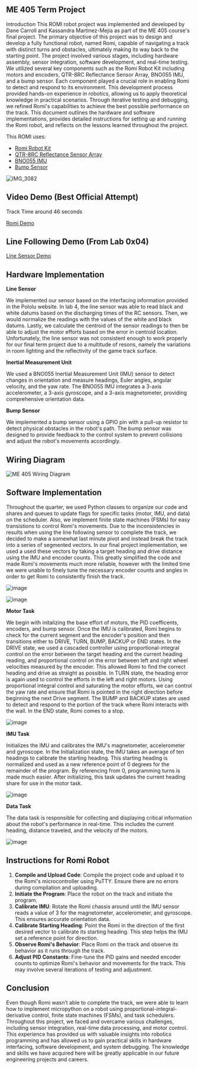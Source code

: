 ME 405 Term Project
-----------
Introduction
This ROMI robot project was implemented and developed by Dane Carroll and Kassandra Martinez-Mejia as part of the ME 405 course's final project. The primary objective of this project was to design and develop a fully functional robot, named Romi, capable of navigating a track with distinct turns and obstacles, ultimately making its way back to the starting point. The project involved various stages, including hardware assembly, sensor integration, software development, and real-time testing. We utilized several key components such as the Romi Robot Kit including motors and encoders, QTR-8RC Reflectance Sensor Array, BNO055 IMU, and a bump sensor. Each component played a crucial role in enabling Romi to detect and respond to its environment. This development process provided hands-on experience in robotics, allowing us to apply theoretical knowledge in practical scenarios. Through iterative testing and debugging, we refined Romi's capabilities to achieve the best possible performance on the track. This document outlines the hardware and software implementations, provides detailed instructions for setting up and running the Romi robot, and reflects on the lessons learned throughout the project.

This ROMI uses:
* [Romi Robot Kit](https://www.pololu.com/product/3501)
* [QTR-8RC Reflectance Sensor Array](https://www.pololu.com/product/961)
* [BNO055 IMU](https://www.adafruit.com/product/2472)
* [Bump Sensor](https://www.pololu.com/product/1402)

![IMG_3082](https://github.com/user-attachments/assets/72e92c9e-c616-40de-8959-288f8fd9a484)

Video Demo (Best Official Attempt)
----------
Track Time around 46 seconds

[Romi Demo](https://youtu.be/s87TgsQ6EN8)

Line Following Demo (From Lab 0x04)
-----------
[Line Sensor Demo](https://youtube.com/shorts/gxOA3wK9QaQ)

Hardware Implementation
----------
**Line Sensor** 

We implemented our sensor based on the interfacing information provided in the Pololu website. In lab 4, the line sensor was able to read black and white datums based on the discharging times of the RC sensors. Then, we would normalize the readings with the values of the white and black datums. Lastly, we calculate the centroid of the sensor readings to then be able to adjust the motor efforts based on the error in centroid location. Unfortunately, the line sensor was not consistent enough to work properly for our final term project due to a multitude of resons, namely the variations in room lighting and the reflectivity of the game track surface. 


**Inertial Measurement Unit**

We used a BNO055 Inertial Measurement Unit (IMU) sensor to detect changes in orientation and measure headings, Euler angles, angular velocity, and the yaw rate. The BNO055 IMU integrates a 3-axis accelerometer, a 3-axis gyroscope, and a 3-axis magnetometer, providing comprehensive orientation data.

**Bump Sensor**

We implemented a bump sensor using a GPIO pin with a pull-up resistor to detect physical obstacles in the robot's path. The bump sensor was designed to provide feedback to the control system to prevent collisions and adjust the robot's movements accordingly. 

Wiring Diagram
-------------
![ME 405 Wiring Diagram](https://github.com/user-attachments/assets/890a9208-3beb-41d3-8dc9-746c81ee38b6)


Software Implementation
-------------
Throughout the quarter, we used Python classes to organize our code and shares and queues to update flags for specific tasks (motor, IMU, and data) on the scheduler. Also, we implement finite state machines (FSMs) for easy transistions to control Romi's movements. Due to the inconsistencies in results when using the line following sensor to complete the track, we decided to make a somewhat last minute pivot and instead break the track into a series of segmented vectors. In our final project implementation, we used a used these vectors by taking a target heading and drive distance using the IMU and encoder counts. This greatly simplified the code and made Romi's movements much more reliable, however with the limited time we were unable to finely tune the necessary encoder counts and angles in order to get Romi to consistently finish the track. 

![image](https://github.com/user-attachments/assets/18167bb8-2f02-4bd5-81ff-24647bcb6db6)


![image](https://github.com/user-attachments/assets/c524dbe2-5143-4d00-90ed-df60bb4af9d9)


**Motor Task**

We begin with initalizing the base effort of motors, the PID coefficents, encoders, and bump sensor. Once the IMU is calibrated, Romi begins to check for the current segment and the encoder's position and then transitions either to DRIVE, TURN, BUMP, BACKUP or END states. In the DRIVE state, we used a cascaded controller using proportional-integral control on the error between the target heading and the current heading reading, and proportional control on the error between left and right wheel velocities measured by the encoder. This allowed Romi to find the correct heading and drive as straight as possible. In TURN state, the heading error is again used to control the efforts in the left and right motors. Using proportional integral control and saturating the motor efforts, we can control the yaw rate and ensure that Romi is pointed in the right direction before beginning the next Drive segment. The BUMP and BACKUP states are used to detect and respond to the portion of the track where Romi interacts with the wall. In the END state, Romi comes to a stop. 

![image](https://github.com/user-attachments/assets/daca1d0c-b8b3-430f-8751-a08beb6d6eb8)


**IMU Task**

Initializes the IMU and calibrates the IMU's magnetometer, accelerometer and gyroscope. In the Initialization state, the IMU takes an average of ten headings to calibrate the starting heading. This starting heading is normalized and used as a new reference point of 0 degrees for the remainder of the program. By referencing from 0, programming turns is made much easier. After initializing, this task updates the current heading share for use in the motor task. 

![image](https://github.com/user-attachments/assets/19b0cd50-dcdd-4406-beb2-0f0f5d18e52f)


**Data Task**

The data task is responsible for collecting and displaying critical information about the robot's performance in real-time. This includes the current heading, distance traveled, and the velocity of the motors. 

![image](https://github.com/user-attachments/assets/c161276c-2ea2-44ad-8dfa-c0368376cdfe)



Instructions for Romi Robot
---------------
1. **Compile and Upload Code**: Compile the project code and upload it to the Romi's microcontroller using PuTTY. Ensure there are no errors during compilation and uploading.
2. **Initiate the Program**: Place the robot on the track and initiate the program.
3. **Calibrate IMU**: Rotate the Romi chassis around until the IMU sensor reads a value of 3 for the magnetometer, accelerometer, and gyroscope. This ensures accurate orientation data.
4. **Calibrate Starting Heading**: Point the Romi in the direction of the first desired vector to calibrate its starting heading. This step helps the IMU set a reference point for direction.
5. **Observe Romi's Behavior**: Place Romi on the track and observe its behavior as it runs through the track. 
6. **Adjust PID Constants**: Fine-tune the PID gains and needed encoder counts to optimize Romi's behavior and movements for the track. This may involve several iterations of testing and adjustment.


Conclusion
---------------
Even though Romi wasn’t able to complete the track, we were able to learn how to implement micropython on a robot using proportional-integral-derivative control, finite state machines (FSMs), and task schedulers. Throughout this project, we faced and overcame various challenges, including sensor integration, real-time data processing, and motor control. This experience has provided us with valuable insights into robotics programming and has allowed us to gain practical skills in hardware interfacing, software development, and system debugging. The knowledge and skills we have acquired here will be greatly applicable in our future engineering projects and careers.

